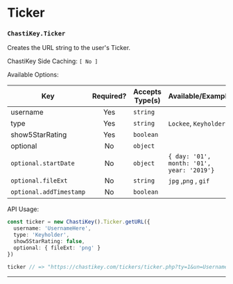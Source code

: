 # Ticker

### `ChastiKey.Ticker`

Creates the URL string to the user's Ticker.

ChastiKey Side Caching: `[ No ]`

Available Options:

| Key                     | Required? | Accepts Type(s) | Available/Example                         |
| ----------------------- | :-------: | --------------- | ----------------------------------------- |
| username                |    Yes    | `string`        |
| type                    |    Yes    | `string`        | `Lockee`, `Keyholder`                     |
| show5StarRating         |    Yes    | `boolean`       |
| optional                |    No     | `object`        |
| `optional.startDate`    |    No     | `object`        | `{ day: '01', month: '01', year: '2019'}` |
| `optional.fileExt`      |    No     | `string`        | `jpg` ,`png` , `gif`                      |
| `optional.addTimestamp` |    No     | `boolean`       |                                           |

API Usage:

```ts
const ticker = new ChastiKey().Ticker.getURL({
  username: 'UsernameHere',
  type: 'Keyholder',
  show5StarRating: false,
  optional: { fileExt: 'png' }
})

ticker // => "https://chastikey.com/tickers/ticker.php?ty=1&un=UsernameHere&r=0&ext=.png"
```

---

